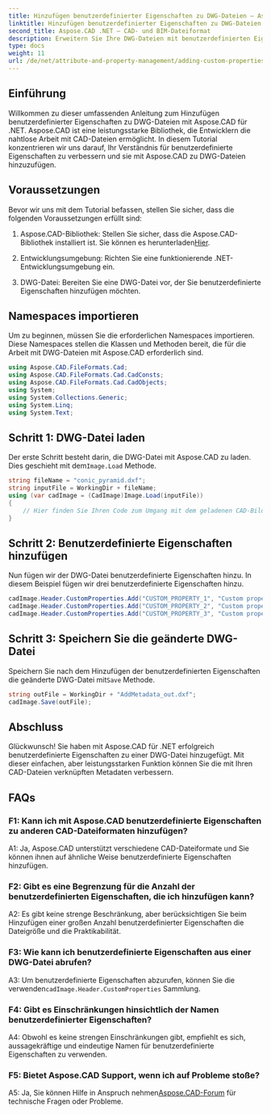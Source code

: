 ```yaml
---
title: Hinzufügen benutzerdefinierter Eigenschaften zu DWG-Dateien – Aspose.CAD-Handbuch
linktitle: Hinzufügen benutzerdefinierter Eigenschaften zu DWG-Dateien
second_title: Aspose.CAD .NET – CAD- und BIM-Dateiformat
description: Erweitern Sie Ihre DWG-Dateien mit benutzerdefinierten Eigenschaften mit Aspose.CAD für .NET. Befolgen Sie unsere Schritt-für-Schritt-Anleitung, um mühelos aussagekräftige Metadaten hinzuzufügen.
type: docs
weight: 11
url: /de/net/attribute-and-property-management/adding-custom-properties-to-dwg/
---
```

## Einführung

Willkommen zu dieser umfassenden Anleitung zum Hinzufügen benutzerdefinierter Eigenschaften zu DWG-Dateien mit Aspose.CAD für .NET. Aspose.CAD ist eine leistungsstarke Bibliothek, die Entwicklern die nahtlose Arbeit mit CAD-Dateien ermöglicht. In diesem Tutorial konzentrieren wir uns darauf, Ihr Verständnis für benutzerdefinierte Eigenschaften zu verbessern und sie mit Aspose.CAD zu DWG-Dateien hinzuzufügen.

## Voraussetzungen

Bevor wir uns mit dem Tutorial befassen, stellen Sie sicher, dass die folgenden Voraussetzungen erfüllt sind:

1.  Aspose.CAD-Bibliothek: Stellen Sie sicher, dass die Aspose.CAD-Bibliothek installiert ist. Sie können es herunterladen[Hier](https://releases.aspose.com/cad/net/).

2. Entwicklungsumgebung: Richten Sie eine funktionierende .NET-Entwicklungsumgebung ein.

3. DWG-Datei: Bereiten Sie eine DWG-Datei vor, der Sie benutzerdefinierte Eigenschaften hinzufügen möchten.

## Namespaces importieren

Um zu beginnen, müssen Sie die erforderlichen Namespaces importieren. Diese Namespaces stellen die Klassen und Methoden bereit, die für die Arbeit mit DWG-Dateien mit Aspose.CAD erforderlich sind.

```csharp
using Aspose.CAD.FileFormats.Cad;
using Aspose.CAD.FileFormats.Cad.CadConsts;
using Aspose.CAD.FileFormats.Cad.CadObjects;
using System;
using System.Collections.Generic;
using System.Linq;
using System.Text;
```

## Schritt 1: DWG-Datei laden

 Der erste Schritt besteht darin, die DWG-Datei mit Aspose.CAD zu laden. Dies geschieht mit dem`Image.Load` Methode.

```csharp
string fileName = "conic_pyramid.dxf";
string inputFile = WorkingDir + fileName;
using (var cadImage = (CadImage)Image.Load(inputFile))
{
    // Hier finden Sie Ihren Code zum Umgang mit dem geladenen CAD-Bild
}
```

## Schritt 2: Benutzerdefinierte Eigenschaften hinzufügen

Nun fügen wir der DWG-Datei benutzerdefinierte Eigenschaften hinzu. In diesem Beispiel fügen wir drei benutzerdefinierte Eigenschaften hinzu.

```csharp
cadImage.Header.CustomProperties.Add("CUSTOM_PROPERTY_1", "Custom property test 1");
cadImage.Header.CustomProperties.Add("CUSTOM_PROPERTY_2", "Custom property test 2");
cadImage.Header.CustomProperties.Add("CUSTOM_PROPERTY_3", "Custom property test 3");
```

## Schritt 3: Speichern Sie die geänderte DWG-Datei

 Speichern Sie nach dem Hinzufügen der benutzerdefinierten Eigenschaften die geänderte DWG-Datei mit`Save` Methode.

```csharp
string outFile = WorkingDir + "AddMetadata_out.dxf";
cadImage.Save(outFile);
```

## Abschluss

Glückwunsch! Sie haben mit Aspose.CAD für .NET erfolgreich benutzerdefinierte Eigenschaften zu einer DWG-Datei hinzugefügt. Mit dieser einfachen, aber leistungsstarken Funktion können Sie die mit Ihren CAD-Dateien verknüpften Metadaten verbessern.

## FAQs

### F1: Kann ich mit Aspose.CAD benutzerdefinierte Eigenschaften zu anderen CAD-Dateiformaten hinzufügen?

A1: Ja, Aspose.CAD unterstützt verschiedene CAD-Dateiformate und Sie können ihnen auf ähnliche Weise benutzerdefinierte Eigenschaften hinzufügen.

### F2: Gibt es eine Begrenzung für die Anzahl der benutzerdefinierten Eigenschaften, die ich hinzufügen kann?

A2: Es gibt keine strenge Beschränkung, aber berücksichtigen Sie beim Hinzufügen einer großen Anzahl benutzerdefinierter Eigenschaften die Dateigröße und die Praktikabilität.

### F3: Wie kann ich benutzerdefinierte Eigenschaften aus einer DWG-Datei abrufen?

 A3: Um benutzerdefinierte Eigenschaften abzurufen, können Sie die verwenden`cadImage.Header.CustomProperties` Sammlung.

### F4: Gibt es Einschränkungen hinsichtlich der Namen benutzerdefinierter Eigenschaften?

A4: Obwohl es keine strengen Einschränkungen gibt, empfiehlt es sich, aussagekräftige und eindeutige Namen für benutzerdefinierte Eigenschaften zu verwenden.

### F5: Bietet Aspose.CAD Support, wenn ich auf Probleme stoße?

 A5: Ja, Sie können Hilfe in Anspruch nehmen[Aspose.CAD-Forum](https://forum.aspose.com/c/cad/19) für technische Fragen oder Probleme.